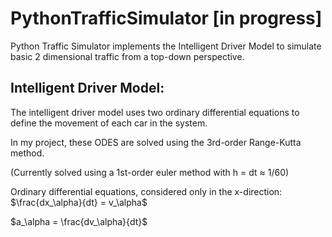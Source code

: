 # PythonTrafficSimulator [in progress]
Python Traffic Simulator implements the Intelligent Driver Model to simulate basic 2 dimensional traffic from a top-down perspective. 

## Intelligent Driver Model:
The intelligent driver model uses two ordinary differential equations to define the movement of each car in the system.

In my project, these ODES are solved using the 3rd-order Range-Kutta method.

(Currently solved using a 1st-order euler method with h = dt $\approx$ 1/60)

Ordinary differential equations, considered only in the x-direction:
$\frac{dx_\alpha}{dt} = v_\alpha$

$a_\alpha = \frac{dv_\alpha}{dt}$
